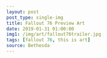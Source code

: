 ```yaml
---
layout: post
post_type: single-img
title: Fallout 76 Preview Art
date: 2019-01-31 01:00:00
img1: /img/art/fallout76trailer.jpg
tags: [fallout 76, this is art]
source: Bethesda
---
```

